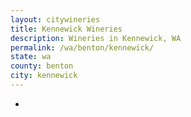 ```yaml
---
layout: citywineries
title: Kennewick Wineries
description: Wineries in Kennewick, WA
permalink: /wa/benton/kennewick/
state: wa
county: benton
city: kennewick
---
```

-
